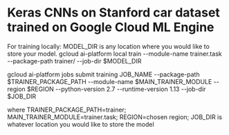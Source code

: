 # Keras CNNs on Stanford car dataset trained on Google Cloud ML Engine

For training locally: MODEL_DIR is any location where you would like to store your model.
gcloud ai-platform local train     --module-name trainer.task     --package-path trainer/     --job-dir $MODEL_DIR 

gcloud ai-platform jobs submit training JOB_NAME         --package-path $TRAINER_PACKAGE_PATH         --module-name $MAIN_TRAINER_MODULE         --region $REGION  --python-version 2.7    --runtime-version 1.13    --job-dir $JOB_DIR

where TRAINER_PACKAGE_PATH=trainer; MAIN_TRAINER_MODULE=trainer.task; REGION=chosen region; JOB_DIR is whatever location you would like to store the model


